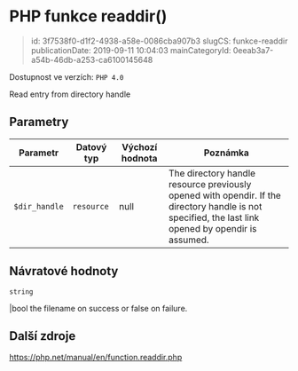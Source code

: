 PHP funkce readdir()
================================

> id: 3f7538f0-d1f2-4938-a58e-0086cba907b3
> slugCS: funkce-readdir
> publicationDate: 2019-09-11 10:04:03
> mainCategoryId: 0eeab3a7-a54b-46db-a253-ca6100145648

Dostupnost ve verzích: `PHP 4.0`

Read entry from directory handle


Parametry
--------------

| Parametr | Datový typ | Výchozí hodnota | Poznámka |
|-----|-----|-----|-----|
| `$dir_handle` | `resource` | null | The directory handle resource previously opened with opendir. If the directory handle is not specified, the last link opened by opendir is assumed. |


Návratové hodnoty
----------------

`string`

|bool the filename on success or false on failure.

Další zdroje
------------

https://php.net/manual/en/function.readdir.php
